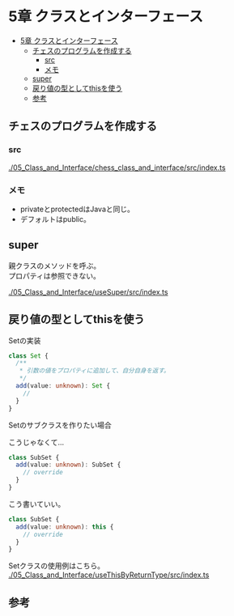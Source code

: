 # 5章 クラスとインターフェース

- [5章 クラスとインターフェース](#5章-クラスとインターフェース)
  - [チェスのプログラムを作成する](#チェスのプログラムを作成する)
    - [src](#src)
    - [メモ](#メモ)
  - [super](#super)
  - [戻り値の型としてthisを使う](#戻り値の型としてthisを使う)
  - [参考](#参考)

## チェスのプログラムを作成する

### src

[./05_Class_and_Interface/chess_class_and_interface/src/index.ts](./05_Class_and_Interface/chess_class_and_interface/src/index.ts)

### メモ

- privateとprotectedはJavaと同じ。
- デフォルトはpublic。

## super

親クラスのメソッドを呼ぶ。  
プロパティは参照できない。

[./05_Class_and_Interface/useSuper/src/index.ts](./05_Class_and_Interface/useSuper/src/index.ts)

## 戻り値の型としてthisを使う

Setの実装

``` TypeScript
class Set {
  /**
   * 引数の値をプロパティに追加して、自分自身を返す。
   */
  add(value: unknown): Set {
    // 
  }
}
```

Setのサブクラスを作りたい場合

こうじゃなくて…

``` TypeScript
class SubSet {
  add(value: unknown): SubSet {
    // override
  }
}
```

こう書いていい。

``` TypeScript
class SubSet {
  add(value: unknown): this {
    // override
  }
}
```

Setクラスの使用例はこちら。  
[./05_Class_and_Interface/useThisByReturnType/src/index.ts](./05_Class_and_Interface/useThisByReturnType/src/index.ts)

## 参考
